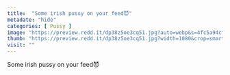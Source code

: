 ```yaml
---
title:  "Some irish pussy on your feed😈"
metadate: "hide"
categories: [ Pussy ]
image: "https://preview.redd.it/dp38z5oe3cq51.jpg?auto=webp&s=4fc5a94cf6fde47d965100ed13a74f81b3772806"
thumb: "https://preview.redd.it/dp38z5oe3cq51.jpg?width=1080&crop=smart&auto=webp&s=c9ad879293d39a15c23047ee05f42a319e3e390e"
visit: ""
---
```

Some irish pussy on your feed😈
